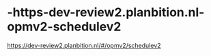 # -https-dev-review2.planbition.nl-opmv2-schedulev2
 https://dev-review2.planbition.nl/#/opmv2/schedulev2
